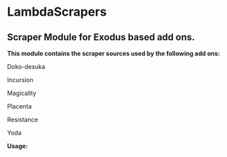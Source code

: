 # LambdaScrapers
## **Scraper Module for Exodus based add ons.**

**This module contains the scraper sources used by the following add ons:**

Doko-desuka

Incursion

Magicality

Placenta

Resistance

Yoda

**Usage:**

